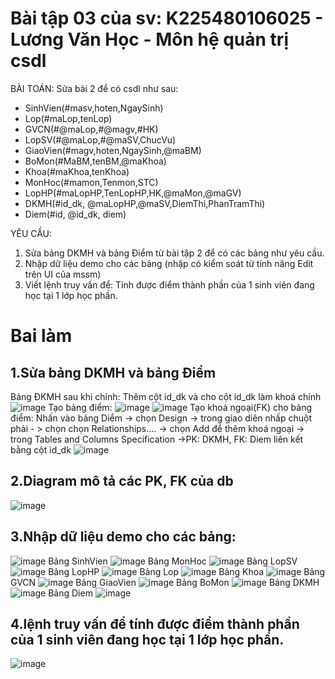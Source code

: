 # Bài tập 03 của sv: K225480106025 - Lương Văn Học - Môn hệ quản trị csdl
BÀI TOÁN: Sửa bài 2 để có csdl như sau:
  + SinhVien(#masv,hoten,NgaySinh)
  + Lop(#maLop,tenLop)
  + GVCN(#@maLop,#@magv,#HK)
  + LopSV(#@maLop,#@maSV,ChucVu)
  + GiaoVien(#magv,hoten,NgaySinh,@maBM)
  + BoMon(#MaBM,tenBM,@maKhoa)
  + Khoa(#maKhoa,tenKhoa)
  + MonHoc(#mamon,Tenmon,STC)
  + LopHP(#maLopHP,TenLopHP,HK,@maMon,@maGV)
  + DKMH(#id_dk, @maLopHP,@maSV,DiemThi,PhanTramThi)
  + Diem(#id, @id_dk, diem)

YÊU CẦU:
1. Sửa bảng DKMH và bảng Điểm từ bài tập 2 để có các bảng như yêu cầu.
2. Nhập dữ liệu demo cho các bảng (nhập có kiểm soát từ tính năng Edit trên UI của mssm)
3. Viết lệnh truy vấn để: Tính được điểm thành phần của 1 sinh viên đang học tại 1 lớp học phần.

# Bai làm
## 1.Sửa bảng DKMH và bảng Điểm
Bảng ĐKMH sau khi chỉnh: Thêm cột id_dk và cho cột id_dk làm khoá chính
![image](https://github.com/user-attachments/assets/1fb4db8d-e480-441d-8f0f-d89286710bca)
Tạo bảng điểm:
![image](https://github.com/user-attachments/assets/8b3ca554-4180-4063-85ff-d7b584c7c60a)
![image](https://github.com/user-attachments/assets/c82d2b74-7af0-4311-9965-5d8fb320baa4)
Tạo khoá ngoại(FK) cho bảng điểm:
Nhấn vào bảng Diểm -> chọn Design -> trong giao diên nhấp chuột phải - > chọn chọn Relationships.... -> chọn Add để thêm khoá ngoại -> trong Tables and Columns Specification ->PK: DKMH, FK: Diem liên kết bằng cột id_dk
![image](https://github.com/user-attachments/assets/8d02a8b9-b818-4b0c-9591-f1baf87f4136)
## 2.Diagram mô tả các PK, FK của db
![image](https://github.com/user-attachments/assets/d6df5254-401e-464b-bc10-662504c0d0a3)
## 3.Nhập dữ liệu demo cho các bảng:
![image](https://github.com/user-attachments/assets/c209e4df-409d-48f9-9941-fe7201138cb1)
Bảng SinhVien
![image](https://github.com/user-attachments/assets/273412b8-8335-4667-917b-05d8ccdc6e6b)
Bảng MonHoc
![image](https://github.com/user-attachments/assets/cc3b9201-ac06-49b9-9bb9-64d8ceac4fa1)
Bảng LopSV
![image](https://github.com/user-attachments/assets/729b9254-d009-4269-8911-98cfeabcd786)
Bảng LopHP
![image](https://github.com/user-attachments/assets/fb521dcb-8e2f-48fc-b6b6-529ea9380af5)
Bảng Lop
![image](https://github.com/user-attachments/assets/3e351b88-f2fa-48ab-9422-275a7aeed42f)
Bảng Khoa
![image](https://github.com/user-attachments/assets/69d1690f-e9c4-410a-9620-7531c38b0fbb)
Bảng GVCN
![image](https://github.com/user-attachments/assets/a080581b-d6a3-489f-8fbc-f3b1f2f45771)
Bảng GiaoVien
![image](https://github.com/user-attachments/assets/c7f1e779-ea71-4585-993d-a8759251a65a)
Bảng BoMon
![image](https://github.com/user-attachments/assets/48d8e3b5-b2f6-462d-bfe7-24d44a6e9f2a)
Bảng DKMH
![image](https://github.com/user-attachments/assets/0fc4dfb0-8b14-4a83-a10e-8b6e09365144)
Bảng Diem
![image](https://github.com/user-attachments/assets/8148ca5d-2dc7-47f3-83d7-3581b4a41ec4)
## 4.lệnh truy vấn để tính được điểm thành phần của 1 sinh viên đang học tại 1 lớp học phần.
![image](https://github.com/user-attachments/assets/02719027-a906-4236-bf44-3ef257c354ba)






